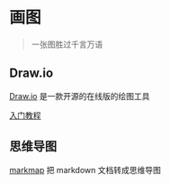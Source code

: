 # 画图

> 一张图胜过千言万语

## Draw.io

[Draw.io](https://app.diagrams.net/) 是一款开源的在线版的绘图工具

[入门教程](https://www.bilibili.com/video/BV1Tf4y1v7RK)

## 思维导图

[markmap](https://markmap.js.org/) 把 markdown 文档转成思维导图